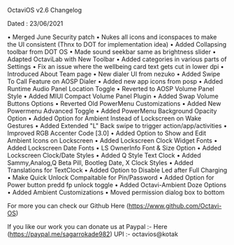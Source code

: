 OctaviOS  v2.6 Changelog

Dated : 23/06/2021

•  Merged June Security patch
•  Nukes all icons and iconspaces to make the UI consistent (Thnx to DOT for implementation idea)
•  Added Collapsing toolbar from DOT OS
•  Made sound seekbar same as brightness slider
•  Adapted OctaviLab with New Toolbar
•  Added categories in various parts of Settings
•  Fix an issue where the wellbeing card text gets cut in lower dpi
•  Introduced About Team page
•  New dialer UI from nezuko
•  Added Swipe To Call Feature on AOSP Dialer
•  Added new app icons from posp
•  Added Runtime Audio Panel Location Toggle
•  Reverted to AOSP Volume Panel Style
•  Added MIUI Compact Volume Panel Plugin 
•  Added Swap Volume Buttons Options
•  Reverted Old PowerMenu Customizations
•  Added New Powermenu Advanced Toggle
•  Added PowerMenu Background Opacity Option 
•  Added Option for Ambient Instead of Lockscreen on Wake Gestures
•  Added Extended "L" Back swipe to trigger action/app/activities
•  Improved RGB Accenter Code [3.0]
•  Added Option to Show and Edit Ambient Icons on Lockscreen
•  Added Lockscreen Clock Widget Fonts
•  Added Lockscreen Date Fonts
•  LS OwnerInfo Font & Size Option
•  Added Lockscreen Clock/Date Styles
•  Added Q Style Text Clock
•  Added Sammy,Analog,Q Beta Pill, Bootleg Date, X Clock Styles
•  Added Translations for TextClock
•  Added Option to Disable Led after Full Charging
•  Make Quick Unlock Compaitable for Pin/Password
•  Added Option for Power button predd fp unlock toggle 
•  Added Octavi-Ambient Doze Options
•  Added Ambient Customizations
•  Moved permission dialog box to bottom

For more you can check our Github Here (https://www.github.com/Octavi-OS)

If you like our work you can donate us at
Paypal :- Here (https://paypal.me/sagarrokade982) 
UPI :- octavios@kotak
